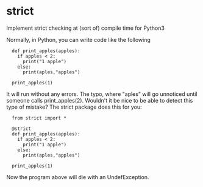 # strict
Implement strict checking at (sort of) compile time for Python3

Normally, in Python, you can write code like the following

```
  def print_apples(apples):
    if apples < 2:
      print("1 apple")
    else:
      print(aples,"apples")

  print_apples(1)
```

It will run without any errors. The typo, where "aples" will
go unnoticed until someone calls print_apples(2). Wouldn't it
be nice to be able to detect this type of mistake? The strict
package does this for you:

```
  from strict import *
  
  @strict
  def print_apples(apples):
    if apples < 2:
      print("1 apple")
    else:
      print(aples,"apples")

  print_apples(1)
```

Now the program above will die with an UndefException.

